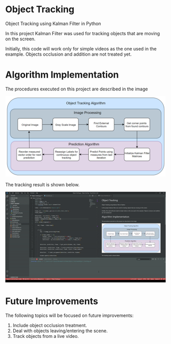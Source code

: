 # Object Tracking
 Object Tracking using Kalman Filter in Python

In this project Kalman Filter was used for tracking objects that are moving on the screen. 

Initially, this code will work only for simple videos as the one used in the example.  Objects occlusion and addition are not treated yet.

# Algorithm Implementation

The procedures executed on this project are described in the image

![alt text](TrackingProcess.png)

The tracking result is shown below.


![](Tracking_Result.gif)

# Future Improvements
The following topics will be focused on future improvements:
1. Include object occlusion treatment.
2. Deal with objects leaving/entering the scene.
3. Track objects from a live video.

